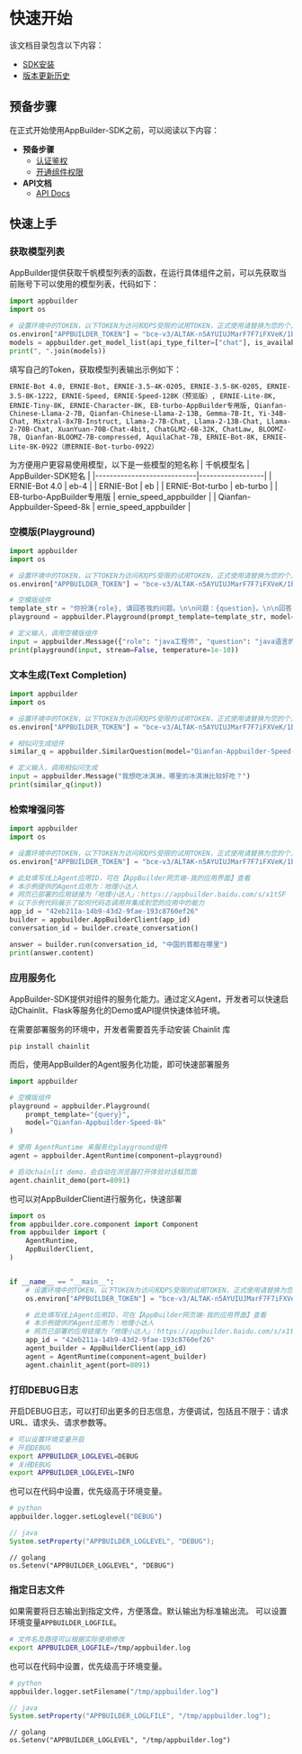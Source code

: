 # 快速开始

该文档目录包含以下内容：

- [SDK安装](https://github.com/baidubce/app-builder/blob/master/docs/quick_start/install.md)
- [版本更新历史](https://github.com/baidubce/app-builder/blob/master/docs/quick_start/changelog.md)

## 预备步骤
在正式开始使用AppBuilder-SDK之前，可以阅读以下内容：

* **预备步骤**
  * [认证鉴权](https://cloud.baidu.com/doc/AppBuilder/s/Olq6grrt6)
  * [开通组件权限](https://cloud.baidu.com/doc/AppBuilder/s/Olq6grrt6#2%E3%80%81%E5%BC%80%E9%80%9A%E7%BB%84%E4%BB%B6%E6%9C%8D%E5%8A%A1)
* **API文档**
  * [API Docs](https://cloud.baidu.com/doc/AppBuilder/s/Glqb6dfiz)

## 快速上手


### 获取模型列表

AppBuilder提供获取千帆模型列表的函数，在运行具体组件之前，可以先获取当前账号下可以使用的模型列表，代码如下：
``` python
import appbuilder
import os

# 设置环境中的TOKEN，以下TOKEN为访问和QPS受限的试用TOKEN，正式使用请替换为您的个人TOKEN
os.environ["APPBUILDER_TOKEN"] = "bce-v3/ALTAK-n5AYUIUJMarF7F7iFXVeK/1bf65eed7c8c7efef9b11388524fa1087f90ea58"
models = appbuilder.get_model_list(api_type_filter=["chat"], is_available=True)
print(", ".join(models))
```

填写自己的Token，获取模型列表输出示例如下：
``` shell
ERNIE-Bot 4.0, ERNIE-Bot, ERNIE-3.5-4K-0205, ERNIE-3.5-8K-0205, ERNIE-3.5-8K-1222, ERNIE-Speed, ERNIE-Speed-128K（预览版）, ERNIE-Lite-8K, ERNIE-Tiny-8K, ERNIE-Character-8K, EB-turbo-AppBuilder专用版, Qianfan-Chinese-Llama-2-7B, Qianfan-Chinese-Llama-2-13B, Gemma-7B-It, Yi-34B-Chat, Mixtral-8x7B-Instruct, Llama-2-7B-Chat, Llama-2-13B-Chat, Llama-2-70B-Chat, XuanYuan-70B-Chat-4bit, ChatGLM2-6B-32K, ChatLaw, BLOOMZ-7B, Qianfan-BLOOMZ-7B-compressed, AquilaChat-7B, ERNIE-Bot-8K, ERNIE-Lite-8K-0922（原ERNIE-Bot-turbo-0922）
```

为方便用户更容易使用模型，以下是一些模型的短名称
| 千帆模型名                   | AppBuilder-SDK短名 |
|----------------------------|------------------|
| ERNIE-Bot 4.0              |       eb-4       |
| ERNIE-Bot                  |       eb         |
| ERNIE-Bot-turbo            |       eb-turbo   |
| EB-turbo-AppBuilder专用版   |       ernie_speed_appbuilder           |
| Qianfan-Appbuilder-Speed-8k   |       ernie_speed_appbuilder           |



### 空模版(Playground)
```python
import appbuilder
import os

# 设置环境中的TOKEN，以下TOKEN为访问和QPS受限的试用TOKEN，正式使用请替换为您的个人TOKEN
os.environ["APPBUILDER_TOKEN"] = "bce-v3/ALTAK-n5AYUIUJMarF7F7iFXVeK/1bf65eed7c8c7efef9b11388524fa1087f90ea58"

# 空模版组件
template_str = "你扮演{role}, 请回答我的问题。\n\n问题：{question}。\n\n回答："
playground = appbuilder.Playground(prompt_template=template_str, model="Qianfan-Appbuilder-Speed-8k")

# 定义输入，调用空模版组件
input = appbuilder.Message({"role": "java工程师", "question": "java语言的内存回收机制是什么"})
print(playground(input, stream=False, temperature=1e-10))

```

### 文本生成(Text Completion)
```python
import appbuilder
import os

# 设置环境中的TOKEN，以下TOKEN为访问和QPS受限的试用TOKEN，正式使用请替换为您的个人TOKEN
os.environ["APPBUILDER_TOKEN"] = "bce-v3/ALTAK-n5AYUIUJMarF7F7iFXVeK/1bf65eed7c8c7efef9b11388524fa1087f90ea58"

# 相似问生成组件
similar_q = appbuilder.SimilarQuestion(model="Qianfan-Appbuilder-Speed-8k")

# 定义输入，调用相似问生成
input = appbuilder.Message("我想吃冰淇淋，哪里的冰淇淋比较好吃？")
print(similar_q(input))

```

### 检索增强问答
```python
import appbuilder
import os

# 设置环境中的TOKEN，以下TOKEN为访问和QPS受限的试用TOKEN，正式使用请替换为您的个人TOKEN
os.environ["APPBUILDER_TOKEN"] = "bce-v3/ALTAK-n5AYUIUJMarF7F7iFXVeK/1bf65eed7c8c7efef9b11388524fa1087f90ea58"

# 此处填写线上Agent应用ID，可在【AppBuilder网页端-我的应用界面】查看
# 本示例提供的Agent应用为：地理小达人
# 网页已部署的应用链接为「地理小达人」：https://appbuilder.baidu.com/s/x1tSF
# 以下示例代码展示了如何代码态调用并集成到您的应用中的能力
app_id = "42eb211a-14b9-43d2-9fae-193c8760ef26"
builder = appbuilder.AppBuilderClient(app_id)
conversation_id = builder.create_conversation()

answer = builder.run(conversation_id, "中国的首都在哪里")
print(answer.content)
```

### 应用服务化

AppBuilder-SDK提供对组件的服务化能力。通过定义Agent，开发者可以快速启动Chainlit、Flask等服务化的Demo或API提供快速体验环境。

在需要部署服务的环境中，开发者需要首先手动安装 Chainlit 库

```shell
pip install chainlit
```
而后，使用AppBuilder的Agent服务化功能，即可快速部署服务

```python
import appbuilder

# 空模版组件
playground = appbuilder.Playground(
    prompt_template="{query}",
    model="Qianfan-Appbuilder-Speed-8k"
)

# 使用 AgentRuntime 来服务化playground组件
agent = appbuilder.AgentRuntime(component=playground)

# 启动chainlit demo，会自动在浏览器打开体验对话框页面
agent.chainlit_demo(port=8091)
```

也可以对AppBuilderClient进行服务化，快速部署

```python
import os
from appbuilder.core.component import Component
from appbuilder import (
    AgentRuntime,
    AppBuilderClient,
)


if __name__ == "__main__":
    # 设置环境中的TOKEN，以下TOKEN为访问和QPS受限的试用TOKEN，正式使用请替换为您的个人TOKEN
    os.environ["APPBUILDER_TOKEN"] = "bce-v3/ALTAK-n5AYUIUJMarF7F7iFXVeK/1bf65eed7c8c7efef9b11388524fa1087f90ea58"

    # 此处填写线上Agent应用ID，可在【AppBuilder网页端-我的应用界面】查看
    # 本示例提供的Agent应用为：地理小达人
    # 网页已部署的应用链接为「地理小达人」：https://appbuilder.baidu.com/s/x1tSF
    app_id = "42eb211a-14b9-43d2-9fae-193c8760ef26"
    agent_builder = AppBuilderClient(app_id)
    agent = AgentRuntime(component=agent_builder)
    agent.chainlit_agent(port=8091)
```

### 打印DEBUG日志

开启DEBUG日志，可以打印出更多的日志信息，方便调试，包括且不限于：请求URL、请求头、请求参数等。

```bash
# 可以设置环境变量开启
# 开启DEBUG
export APPBUILDER_LOGLEVEL=DEBUG
# 关闭DEBUG
export APPBUILDER_LOGLEVEL=INFO
```

也可以在代码中设置，优先级高于环境变量。
```python
# python
appbuilder.logger.setLoglevel("DEBUG")
```
```java
// java
System.setProperty("APPBUILDER_LOGLEVEL", "DEBUG");
```
```golang
// golang
os.Setenv("APPBUILDER_LOGLEVEL", "DEBUG")
```

### 指定日志文件

如果需要将日志输出到指定文件，方便落盘。默认输出为标准输出流。
可以设置环境变量`APPBUILDER_LOGFILE`。

```bash
# 文件名及路径可以根据实际使用修改
export APPBUILDER_LOGFILE=/tmp/appbuilder.log
```

也可以在代码中设置，优先级高于环境变量。
```python
# python
appbuilder.logger.setFilename("/tmp/appbuilder.log")
```
```java
// java
System.setProperty("APPBUILDER_LOGLFILE", "/tmp/appbuilder.log");
```
```golang
// golang
os.Setenv("APPBUILDER_LOGLEVEL", "/tmp/appbuilder.log")
```
